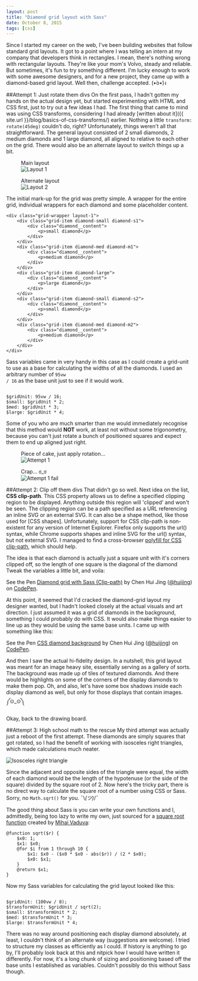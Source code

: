 ```yaml
---
layout: post
title: "Diamond grid layout with Sass"
date: October 8, 2015
tags: [css]
---
```

Since I started my career on the web, I've been building websites that follow standard grid layouts. It got to a point where I was telling an intern at my company that developers think in rectangles. I mean, there's nothing wrong with rectangular layouts. They're like your mom's Volvo, steady and reliable. But sometimes, it's fun to try something different. I'm lucky enough to work with some awesome designers, and for a new project, they came up with a diamond-based grid layout. Well then, challenge accepted. (•̀o•́)ง 

##Attempt 1: Just rotate them divs
On the first pass, I hadn't gotten my hands on the actual design yet, but started experimenting with HTML and CSS first, just to try out a few ideas I had. The first thing that came to mind was using CSS transforms, considering I had already [written about it]({{ site.url }}/blog/basics-of-css-transforms/) earlier. Nothing a little `transform: rotate(45deg)` couldn't do, right? Unfortunately, things weren't all that straightforward. The general layout consisted of 2 small diamonds, 2 medium diamonds and 1 large diamond, all aligned to relative to each other on the grid. There would also be an alternate layout to switch things up a bit.

<div class="figure-wrapper">
    <figure class="two-col">
        <figcaption>Main layout</figcaption>
        <img src="{{ site.url }}/images/posts/diamond/layout-1.jpg" srcset="{{ site.url }}/images/posts/diamond/layout-1@2x.jpg 2x" alt="Layout 1"/>
    </figure>
    <figure class="two-col">
        <figcaption>Alternate layout</figcaption>
        <img src="{{ site.url }}/images/posts/diamond/layout-2.jpg" srcset="{{ site.url }}/images/posts/diamond/layout-2@2x.jpg 2x" alt="Layout 2"/>
    </figure>
</div>

The initial mark-up for the grid was pretty simple. A wrapper for the entire grid, individual wrappers for each diamond and some placeholder content.

<pre><code class="language-markup">&lt;div class="grid-wrapper layout-1">
    &lt;div class="grid-item diamond-small diamond-s1">
        &lt;div class="diamond__content">
            &lt;p>small diamond&lt;/p>
        &lt;/div>
    &lt;/div>
    &lt;div class="grid-item diamond-med diamond-m1">
        &lt;div class="diamond__content">
            &lt;p>medium diamond&lt;/p>
        &lt;/div>
    &lt;/div>
    &lt;div class="grid-item diamond-large">
        &lt;div class="diamond__content">
            &lt;p>large diamond&lt;/p>
        &lt;/div>
    &lt;/div>
    &lt;div class="grid-item diamond-small diamond-s2">
        &lt;div class="diamond__content">
            &lt;p>small diamond&lt;/p>
        &lt;/div>
    &lt;/div>
    &lt;div class="grid-item diamond-med diamond-m2">
        &lt;div class="diamond__content">
            &lt;p>medium diamond&lt;/p>
        &lt;/div>
    &lt;/div>
&lt;/div>
</code></pre>

Sass variables came in very handy in this case as I could create a grid-unit to use as a base for calculating the widths of all the diamonds. I used an arbitrary number of <code class="language-css">95vw / 16</code> as the base unit just to see if it would work.

<pre><code class="language-scss">
$gridUnit: 95vw / 16;
$small: $gridUnit * 2;
$med: $gridUnit * 3;
$large: $gridUnit * 4;
</code></pre>

Some of you who are much smarter than me would immediately recognise that this method would <strong>NOT</strong> work, at least not without some trigonometry, because you can't just rotate a bunch of positioned squares and expect them to end up aligned just right.

<div class="figure-wrapper">
    <figure class="two-col">
        <figcaption>Piece of cake, just apply rotation...</figcaption>
        <img src="{{ site.url }}/images/posts/diamond/attempt1a.jpg" srcset="{{ site.url }}/images/posts/diamond/attempt1a@2x.jpg 2x" alt="Attempt 1"/>
    </figure>
    <figure class="two-col">
        <figcaption>Crap... ಠ_ಠ</figcaption>
        <img src="{{ site.url }}/images/posts/diamond/attempt1b.jpg" srcset="{{ site.url }}/images/posts/diamond/attempt1b@2x.jpg 2x" alt="Attempt 1 fail"/>
    </figure>
</div>

##Attempt 2: Clip off them divs
That didn't go so well. Next idea on the list, **CSS clip-path**. This CSS property allows us to define a specified clipping region to be displayed. Anything outside this region will 'clipped' and won't be seen. The clipping region can be a path specified as a URL referencing an inline SVG or an external SVG. It can also be a shape method, like those used for [CSS shapes]. Unfortunately, support for CSS clip-path is non-existent for any version of Internet Explorer. Firefox only supports the url() syntax, while Chrome supports shapes and inline SVG for the url() syntax, but not external SVG. I managed to find a cross-browser [polyfill for CSS clip-path](https://github.com/AlfonsoFilho/ClipPath), which should help.

The idea is that each diamond is actually just a square unit with it's corners clipped off, so the length of one square is the diagonal of the diamond Tweak the variables a little bit, and voila:

<p data-height="425" data-theme-id="9162" data-slug-hash="gaxbJX" data-default-tab="result" data-user="huijing" class='codepen'>See the Pen <a href='http://codepen.io/huijing/pen/gaxbJX/'>Diamond grid with Sass (Clip-path)</a> by Chen Hui Jing (<a href='http://codepen.io/huijing'>@huijing</a>) on <a href='http://codepen.io'>CodePen</a>.</p>
<script async src="//assets.codepen.io/assets/embed/ei.js"></script>

At this point, it seemed that I'd cracked the diamond-grid layout my designer wanted, but I hadn't looked closely at the actual visuals and art direction. I just assumed it was a grid of diamonds in the background, something I could probably do with CSS. It would also make things easier to line up as they would be using the same base units. I came up with something like this:

<p data-height="268" data-theme-id="9162" data-slug-hash="JYRVjr" data-default-tab="result" data-user="huijing" class='codepen'>See the Pen <a href='http://codepen.io/huijing/pen/JYRVjr/'>CSS diamond background</a> by Chen Hui Jing (<a href='http://codepen.io/huijing'>@huijing</a>) on <a href='http://codepen.io'>CodePen</a>.</p>
<script async src="//assets.codepen.io/assets/embed/ei.js"></script>

And then I saw the actual hi-fidelity design. In a nutshell, this grid layout was meant for an image heavy site, essentially serving as a gallery of sorts. The background was made up of tiles of textured diamonds. And there would be highlights on some of the corners of the display diamonds to make them pop. Oh, and also, let's have some box shadows inside each display diamond as well, but only for those displays that contain images. ༼⊙_⊙༽

Okay, back to the drawing board.

##Attempt 3: High school math to the rescue
My third attempt was actually just a reboot of the first attempt. These diamonds are simply squares that got rotated, so I had the benefit of working with isosceles right triangles, which made calculations much neater.

<img srcset="{{ site.url }}/images/posts/diamond/trigonometry@2x.jpg 2x" src="{{ site.url }}/images/posts/trigonometry.jpg" alt="Isosceles right triangle" />

Since the adjacent and opposite sides of the triangle were equal, the width of each diamond would be the length of the hypotenuse (or the side of the square) divided by the square root of 2. Now here's the tricky part, there is no direct way to calculate the square root of a number using CSS or Sass. Sorry, no `Math.sqrt()` for you.  ¯\\_(ツ)_/¯ 

<p class="no-margin">The good thing about Sass is you can write your own functions and I, admittedly, being too lazy to write my own, just sourced for a <a href="http://www.antimath.info/css/sass-sqrt-function/">square root function</a> created by <a href="http://www.antimath.info/about/">Mihai Vaduva</a>:</p>

<pre><code class="language-scss">@function sqrt($r) {
    $x0: 1;
    $x1: $x0;
    @for $i from 1 through 10 {
        $x1: $x0 - ($x0 * $x0 - abs($r)) / (2 * $x0);
        $x0: $x1;
    }
    @return $x1;
}
</code></pre>

<p class="no-margin">Now my Sass variables for calculating the grid layout looked like this:</p>
<pre><code class="language-scss">
$gridUnit: (100vw / 8);
$transformUnit: $gridUnit / sqrt(2);
$small: $transformUnit * 2;
$med: $transformUnit * 3;
$large: $transformUnit * 4;
</code></pre>

There was no way around positioning each display diamond absolutely, at least, I couldn't think of an alternate way (suggestions are welcome). I tried to structure my classes as efficiently as I could. If history is anything to go by, I'll probably look back at this and nitpick how I would have written it differently. For now, it's a long chunk of sizing and positioning based off the base units I established as variables. Couldn't possibly do this without Sass though.
